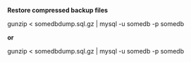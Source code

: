 **Restore compressed backup files**

gunzip < somedbdump.sql.gz | mysql -u somedb -p somedb

**or**

gunzip < somedbdump.sql.gz | mysql -u somedb -p somedb  